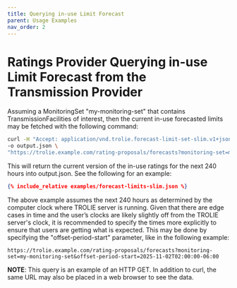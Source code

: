 ```yaml
---
title: Querying in-use Limit Forecast
parent: Usage Examples
nav_order: 2
---
```


# Ratings Provider Querying in-use Limit Forecast from the Transmission Provider

Assuming a MonitoringSet "my-monitoring-set" that contains TransmissionFacilities of interest, then the current in-use forecasted limits may be fetched with the following command:

```bash
curl -H "Accept: application/vnd.trolie.forecast-limit-set-slim.v1+json" \
-o output.json \
"https://trolie.example.com/rating-proposals/forecasts?monitoring-set=my-monitoring-set"
```

This will return the current version of the in-use ratings for the next 240 hours into output.json.  See the following for an example:

```json
{% include_relative examples/forecast-limits-slim.json %}
```

The above example assumes the next 240 hours as determined by the computer clock where TROLIE server is running.  Given that there are edge cases in time and the user’s clocks are likely slightly off from the TROLIE server's clock, it is recommended to specify the times more explicitly to ensure that users are getting what is expected.  This may be done by specifying the "offset-period-start" parameter, like in the following example:

```
https://trolie.example.com/rating-proposals/forecasts?monitoring-set=my-monitoring-set&offset-period-start=2025-11-02T02:00:00-06:00
```

**NOTE**: This query is an example of an HTTP GET.  In addition to curl, the same URL may also be placed in a web browser to see the data.  
